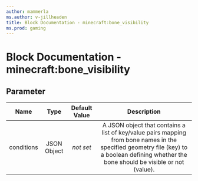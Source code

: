 ```yaml
---
author: mammerla
ms.author: v-jillheaden
title: Block Documentation - minecraft:bone_visibility
ms.prod: gaming
---
```


# Block Documentation - minecraft:bone_visibility

## Parameter

Name| Type| Default Value| Description |
|:-----------:|:-----------:|:-----------:|:-----------:|
|conditions| JSON Object| *not set* | A JSON object that contains a list of key/value pairs mapping from bone names in the specified geometry file (key) to a boolean defining whether the bone should be visible or not (value). |
